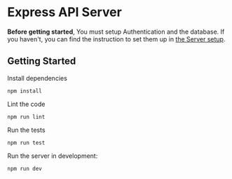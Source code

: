 # Express API Server

**Before getting started**, You must setup Authentication and the database. If you haven't, you can find the instruction to set them up in [the Server setup](https://github.com/kaddy120/chalk#server-setup).

## Getting Started

Install dependencies 

```
npm install
```

Lint the code
```
npm run lint
```

Run the tests

```
npm run test
```

Run the server in development:
```
npm run dev
```
